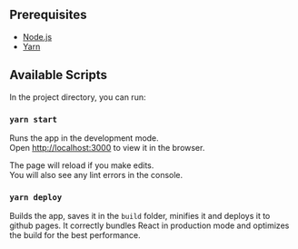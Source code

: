 ## Prerequisites 
* [Node.js](https://nodejs.org/en/download/)
* [Yarn](https://classic.yarnpkg.com/en/docs/install/#windows-stable)

## Available Scripts

In the project directory, you can run:

### `yarn start`

Runs the app in the development mode.\
Open [http://localhost:3000](http://localhost:3000) to view it in the browser.

The page will reload if you make edits.\
You will also see any lint errors in the console.

### `yarn deploy`

Builds the app, saves it in the `build` folder, minifies it and deploys it to github pages.
It correctly bundles React in production mode and optimizes the build for the best performance.
